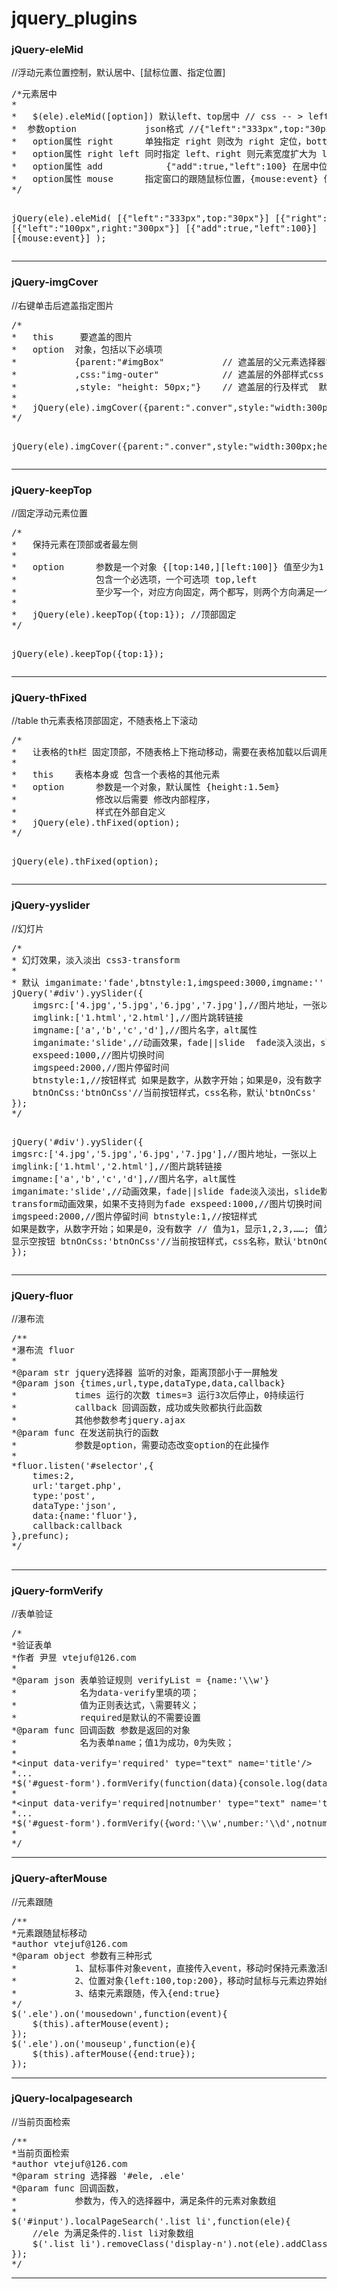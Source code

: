 jquery_plugins
==============

<h3>jQuery-eleMid</h3> //浮动元素位置控制，默认居中、[鼠标位置、指定位置]
<pre>
/*元素居中
*
*   $(ele).eleMid([option]) 默认left、top居中 // css -- > left:居中;top:居中
*  参数option				json格式 //{"left":"333px",top:"30px"} css -- > left:333px;top:30px
*	option属性 right		单独指定 right 则改为 right 定位，bottom 同理 // {"right":"50px"} css -- > right:50px;top:居中
*	option属性 right left	同时指定 left、right 则元素宽度扩大为 left到right，bottom、top同理
*	option属性 add			{"add":true,"left":100} 在居中位置上加left 100 ，top同理；指定 right、bottom 则在居中位置上向右、下扩展
*	option属性 mouse		指定窗口的跟随鼠标位置，{mouse:event} 值为事件对象
*/

jQuery(ele).eleMid(
	[{"left":"333px",top:"30px"}]
	[{"right":"50px"}]
	[{"left":"100px",right:"300px"}]
	[{"add":true,"left":100}]
	[{mouse:event}]
);
</pre>
<hr>
<h3>jQuery-imgCover</h3> //右键单击后遮盖指定图片
<pre>
/*
*	this	 要遮盖的图片
*	option  对象，包括以下必填项
*			{parent:"#imgBox"			// 遮盖层的父元素选择器字符串 .class #id  默认 body
*			,css:"img-outer"			// 遮盖层的外部样式css 多个样式空格隔开 "css1 css2 css3"  默认空字符串
*			,style: "height: 50px;"}	// 遮盖层的行及样式  默认空字符串
*
*	jQuery(ele).imgCover({parent:".conver",style:"width:300px;height:300px;",css:"good"});
*/

jQuery(ele).imgCover({parent:".conver",style:"width:300px;height:300px;",css:"good"});
</pre>
<hr>
<h3>jQuery-keepTop</h3> //固定浮动元素位置
<pre>
/*
*	保持元素在顶部或者最左侧
*
*	option		参数是一个对象 {[top:140,][left:100]} 值至少为1
*				包含一个必选项，一个可选项 top,left 
*				至少写一个，对应方向固定，两个都写，则两个方向满足一个就固定
*
*	jQuery(ele).keepTop({top:1}); //顶部固定
*/

jQuery(ele).keepTop({top:1});
</pre>
<hr>
<h3>jQuery-thFixed</h3> //table th元素表格顶部固定，不随表格上下滚动
<pre>
/*
*	让表格的th栏 固定顶部，不随表格上下拖动移动，需要在表格加载以后调用
*
*	this	表格本身或 包含一个表格的其他元素
*	option		参数是一个对象，默认属性 {height:1.5em}
*				修改以后需要 修改内部程序，
*				样式在外部自定义
*	jQuery(ele).thFixed(option);
*/

jQuery(ele).thFixed(option);
</pre>
<hr>
<h3>jQuery-yyslider</h3> //幻灯片
<pre>
/*
* 幻灯效果，淡入淡出 css3-transform
* 
* 默认 imganimate:'fade',btnstyle:1,imgspeed:3000,imgname:''
jQuery('#div').yySlider({
	imgsrc:['4.jpg','5.jpg','6.jpg','7.jpg'],//图片地址，一张以上
	imglink:['1.html','2.html'],//图片跳转链接
	imgname:['a','b','c','d'],//图片名字，alt属性
	imganimate:'slide',//动画效果，fade||slide  fade淡入淡出，slide默认为css3 transform动画效果，如果不支持则为fade
	exspeed:1000,//图片切换时间
	imgspeed:2000,//图片停留时间
	btnstyle:1,//按钮样式 如果是数字，从数字开始；如果是0，没有数字 // 值为1，显示1,2,3,……; 值为0 显示空按钮
	btnOnCss:'btnOnCss'//当前按钮样式，css名称，默认'btnOnCss'
});
*/

jQuery('#div').yySlider({
	imgsrc:['4.jpg','5.jpg','6.jpg','7.jpg'],//图片地址，一张以上
	imglink:['1.html','2.html'],//图片跳转链接
	imgname:['a','b','c','d'],//图片名字，alt属性
	imganimate:'slide',//动画效果，fade||slide  fade淡入淡出，slide默认为css3 transform动画效果，如果不支持则为fade
	exspeed:1000,//图片切换时间
	imgspeed:2000,//图片停留时间
	btnstyle:1,//按钮样式 如果是数字，从数字开始；如果是0，没有数字 // 值为1，显示1,2,3,……; 值为0 显示空按钮
	btnOnCss:'btnOnCss'//当前按钮样式，css名称，默认'btnOnCss'
});
</pre>
<hr>
<h3>jQuery-fluor</h3> //瀑布流
<pre>
/**
*瀑布流 fluor
*
*@param str jquery选择器 监听的对象，距离顶部小于一屏触发
*@param json {times,url,type,dataType,data,callback}
*			times 运行的次数 times=3 运行3次后停止，0持续运行
*			callback 回调函数，成功或失败都执行此函数
*			其他参数参考jquery.ajax
*@param func 在发送前执行的函数
*			参数是option，需要动态改变option的在此操作
*
*fluor.listen('#selector',{
	times:2,
	url:'target.php',
	type:'post',
	dataType:'json',
	data:{name:'fluor'},
	callback:callback
},prefunc);
*/

</pre>
<hr>
<h3>jQuery-formVerify</h3> //表单验证
<pre>
/*
*验证表单
*作者 尹昱 vtejuf@126.com
*
*@param json 表单验证规则 verifyList = {name:'\\w'}
*			 名为data-verify里填的项；
*			 值为正则表达式，\需要转义；
*			 required是默认的不需要设置
*@param func 回调函数 参数是返回的对象
*			 名为表单name；值1为成功，0为失败；
*
*&lt;input data-verify='required' type="text" name='title'/>
*...
*$('#guest-form').formVerify(function(data){console.log(data);});
*
*&lt;input data-verify='required|notnumber' type="text" name='title'/>
*...
*$('#guest-form').formVerify({word:'\\w',number:'\\d',notnumber:'[^0-9]'},function(data){console.log(data);});
*
*/
</pre>
<hr>
<h3>jQuery-afterMouse</h3> //元素跟随
<pre>
/**
*元素跟随鼠标移动
*author vtejuf@126.com
*@param object 参数有三种形式
*			1、鼠标事件对象event，直接传入event，移动时保持元素激活时与鼠标的位置关系
*			2、位置对象{left:100,top:200}，移动时鼠标与元素边界始终保持left:100,top:200的距离
*			3、结束元素跟随，传入{end:true}
*/
$('.ele').on('mousedown',function(event){
	$(this).afterMouse(event);
});
$('.ele').on('mouseup',function(e){
	$(this).afterMouse({end:true});
});
</pre>
<hr>
<h3>jQuery-localpagesearch</h3> //当前页面检索
<pre>
/**
*当前页面检索
*author vtejuf@126.com
*@param string 选择器 '#ele, .ele'
*@param func 回调函数，
*			参数为，传入的选择器中，满足条件的元素对象数组
*
$('#input').localPageSearch('.list li',function(ele){
	//ele 为满足条件的.list li对象数组
	$('.list li').removeClass('display-n').not(ele).addClass('display-n');
});
*/
</pre>


<hr>